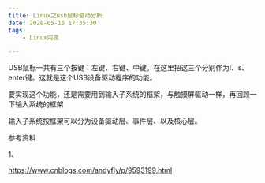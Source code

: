 ```yaml
---
title: Linux之usb鼠标驱动分析
date: 2020-05-16 17:35:30
tags:
	- Linux内核

---
```




USB鼠标一共有三个按键：左键、右键、中键。在这里把这三个分别作为l、s、enter键。这就是这个USB设备驱动程序的功能。

要实现这个功能，还是需要用到输入子系统的框架，与触摸屏驱动一样，再回顾一下输入系统的框架

 输入子系统按框架可以分为设备驱动层、事件层、以及核心层。

参考资料

1、

https://www.cnblogs.com/andyfly/p/9593199.html